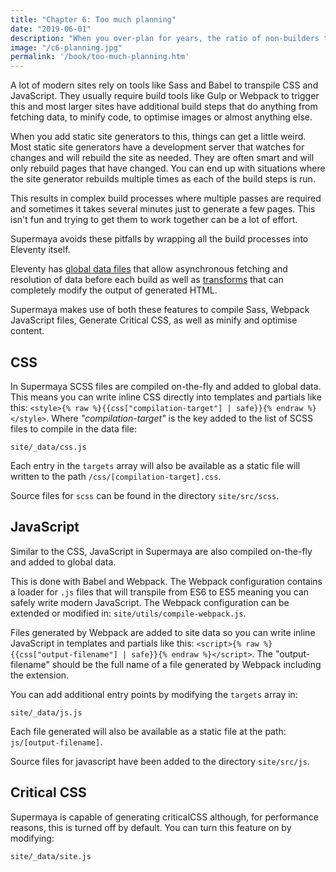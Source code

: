 ```yaml
---
title: "Chapter 6: Too much planning"
date: "2019-06-01"
description: "When you over-plan for years, the ratio of non-builders to builders grows, more planning will happen. More distractions. Less building."
image: "/c6-planning.jpg"
permalink: '/book/too-much-planning.htm'
---
```


A lot of modern sites rely on tools like Sass and Babel to transpile CSS and JavaScript. They usually require build tools like Gulp or Webpack to trigger this and most larger sites have additional build steps that do anything from fetching data, to minify code, to optimise images or almost anything else.

When you add static site generators to this, things can get a little weird. Most static site generators have a development server that watches for changes and will rebuild the site as needed. They are often smart and will only rebuild pages that have changed. You can end up with situations where the site generator rebuilds multiple times as each of the build steps is run.

This results in complex build processes where multiple passes are required and sometimes it takes several minutes just to generate a few pages. This isn't fun and trying to get them to work together can be a lot of effort.

Supermaya avoids these pitfalls by wrapping all the build processes into Eleventy itself.

Eleventy has [global data files](https://www.11ty.io/docs/data-global/) that allow asynchronous fetching and resolution of data before each build as well as [transforms](https://www.11ty.io/docs/config/#transforms) that can completely modify the output of generated HTML.

Supermaya makes use of both these features to compile Sass, Webpack JavaScript files, Generate Critical CSS, as well as minify and optimise content.

## CSS

In Supermaya SCSS files are compiled on-the-fly and added to global data. This means you can write inline CSS directly into templates and partials like this: `<style>{% raw %}{{css["compilation-target"] | safe}}{% endraw %}</style>`. Where _"compilation-target"_ is the key added to the list of SCSS files to compile in the data file:

```
site/_data/css.js
```

Each entry in the `targets` array will also be available as a static file will written to the path `/css/[compilation-target].css`.

Source files for `scss` can be found in the directory `site/src/scss`.

## JavaScript

Similar to the CSS, JavaScript in Supermaya are also compiled on-the-fly and added to global data.

This is done with Babel and Webpack. The Webpack configuration contains a loader for `.js` files that will transpile from ES6 to ES5 meaning you can safely write modern JavaScript. The Webpack configuration can be extended or modified in: `site/utils/compile-webpack.js`.

Files generated by Webpack are added to site data so you can write inline JavaScript in templates and partials like this: `<script>{% raw %}{{css["output-filename"] | safe}}{% endraw %}</script>`. The "output-filename" should be the full name of a file generated by Webpack including the extension.

You can add additional entry points by modifying the `targets` array in:

```
site/_data/js.js
```

Each file generated will also be available as a static file at the path: `js/[output-filename]`.

Source files for javascript have been added to the directory `site/src/js`.

## Critical CSS

Supermaya is capable of generating criticalCSS although, for performance reasons, this is turned off by default. You can turn this feature on by modifying:

```
site/_data/site.js
```
